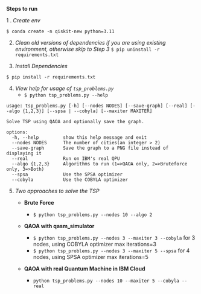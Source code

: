 **Steps to run**

1 . _Create env_

`$ conda create -n qiskit-new python=3.11`

2. _Clean old versions of dependencies if you are using existing environment, otherwise skip to Step 3_
`$ pip uninstall -r requirements.txt`

3. _Install Dependencies_

`$ pip install -r requirements.txt`

4. _View help for usage of `tsp_problems.py`_
     - `$ python tsp_problems.py --help`
```
usage: tsp_problems.py [-h] [--nodes NODES] [--save-graph] [--real] [--algo {1,2,3}] [--spsa | --cobyla] [--maxiter MAXITER]

Solve TSP using QAOA and optionally save the graph.

options:
  -h, --help         show this help message and exit
  --nodes NODES      The number of cities(an integer > 2)
  --save-graph       Save the graph to a PNG file instead of displaying it
  --real             Run on IBM's real QPU
  --algo {1,2,3}     Algorithms to run (1=>QAOA only, 2=>Bruteforce only, 3=>Both)
  --spsa             Use the SPSA optimizer
  --cobyla           Use the COBYLA optimizer
```


5. _Two approaches to solve the TSP_

   - **Brute Force**
     - `$ python tsp_problems.py --nodes 10 --algo 2`  

   - **QAOA with qasm_simulator**
     - `$ python tsp_problems.py --nodes 3 --maxiter 3 --cobyla` for 3 nodes, using COBYLA optimizer max iterations=3
     - `$ python tsp_problems.py --nodes 3 --maxiter 5 --spsa` for 4 nodes, using SPSA optimizer max iterations=5

   - **QAOA with real Quantum Machine in IBM Cloud**
     - `python tsp_problems.py --nodes 10 --maxiter 5 --cobyla --real`